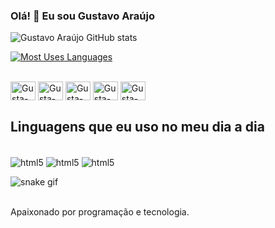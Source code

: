 ### Olá! 👋 Eu sou Gustavo Araújo

![Gustavo Araújo GitHub stats](https://github-readme-stats.vercel.app/api?username=yFlipz&show_icons=true&theme=tokyonight)

[![Most Uses Languages](https://github-readme-stats.vercel.app/api/top-langs/?username=yFlipz)](https://github.com/yFlipz/github-readme-stats=true&theme=tokyonight)

<div style="display: inline_block"><br>
<img align="center" alt="Gusta-Py" height="30" width="40" src="https://cdn.jsdelivr.net/gh/devicons/devicon/icons/python/python-original.svg">
<img align="center" alt="Gusta-HTML" height="30" width="40" src="https://cdn.jsdelivr.net/gh/devicons/devicon/icons/adonisjs/html-original.svg">
<img align="center" alt="Gusta-CSS" height="30" width="40" src="hhttps://cdn.jsdelivr.net/gh/devicons/devicon/icons/adonisjs/css-original.svg">
<img align="center" alt="Gusta-JS" height="30" width="40" src="https://cdn.jsdelivr.net/gh/devicons/devicon/icons/adonisjs/js-original.svg">
<img align="center" alt="Gusta-NODEJS" height="30" width="40" src="https://cdn.jsdelivr.net/gh/devicons/devicon/icons/adonisjs/nodejs-original.svg">



## Linguagens que eu uso no meu dia a dia

<div style="display: inline_block"><br/>
  <img align="center" alt="html5" src="https://img.shields.io/badge/Python-14354C?style=for-the-badge&logo=python&logoColor=white" />
  <img align="center" alt="html5" src="https://img.shields.io/badge/JavaScript-F7DF1E?style=for-the-badge&logo=javascript&logoColor=black" />
  <img align="center" alt="html5" src="https://img.shields.io/badge/Node.js-43853D?style=for-the-badge&logo=node.js&logoColor=white" />

![snake gif](https://github.com/Gustavo_Araújo/Gustavo_Araújo/blob/output/github-contribution-grid-snake.gif)
  
<div><br/>
Apaixonado por programação e tecnologia.
